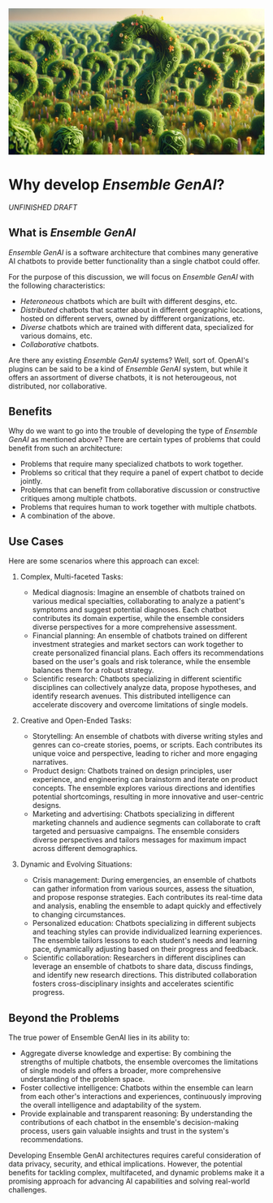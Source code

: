 <banner class="page-header" role="banner">
  <img src="../assets/images/q2.webp" alt="Banner Image" style="">
</banner>

# Why develop *Ensemble GenAI*?

*UNFINISHED DRAFT*

## What is *Ensemble GenAI*

*Ensemble GenAI* is a software architecture that combines many generative AI chatbots to provide better functionality than a single chatbot could offer.

For the purpose of this discussion, we will focus on *Ensemble GenAI* with the following characteristics:

- *Heteroneous* chatbots which are built with different desgins, etc. 
- *Distributed* chatbots that scatter about in different geographic locations, hosted on different servers, owned by diffferent organizations, etc.
- *Diverse* chatbots which are trained with different data, specialized for various domains, etc.
- *Collaborative* chatbots.

Are there any existing *Ensemble GenAI* systems? Well, sort of. OpenAI's plugins can be said to be a kind of *Ensemble GenAI* system, but while it offers an assortment of diverse chatbots, it is not heterougeous, not distributed, nor collaborative.

## Benefits

Why do we want to go into the trouble of developing the type of *Ensemble GenAI* as mentioned above? There are certain types of problems that could benefit from such an architecture:

- Problems that require many specialized chatbots to work together.
- Problems so critical that they require a panel of expert chatbot to decide jointly.
- Problems that can benefit from collaborative discussion or constructive critiques among multiple chatbots.
- Problems that requires human to work together with multiple chatbots. 
- A combination of the above.

## Use Cases

 Here are some scenarios where this approach can excel:

1. Complex, Multi-faceted Tasks:

   - Medical diagnosis: Imagine an ensemble of chatbots trained on various medical specialties, collaborating to analyze a patient's symptoms and suggest potential diagnoses. Each chatbot contributes its domain expertise, while the ensemble considers diverse perspectives for a more comprehensive assessment.
   - Financial planning: An ensemble of chatbots trained on different investment strategies and market sectors can work together to create personalized financial plans. Each offers its recommendations based on the user's goals and risk tolerance, while the ensemble balances them for a robust strategy.
   - Scientific research: Chatbots specializing in different scientific disciplines can collectively analyze data, propose hypotheses, and identify research avenues. This distributed intelligence can accelerate discovery and overcome limitations of single models.

2. Creative and Open-Ended Tasks:

   - Storytelling: An ensemble of chatbots with diverse writing styles and genres can co-create stories, poems, or scripts. Each contributes its unique voice and perspective, leading to richer and more engaging narratives.
   - Product design: Chatbots trained on design principles, user experience, and engineering can brainstorm and iterate on product concepts. The ensemble explores various directions and identifies potential shortcomings, resulting in more innovative and user-centric designs.
   - Marketing and advertising: Chatbots specializing in different marketing channels and audience segments can collaborate to craft targeted and persuasive campaigns. The ensemble considers diverse perspectives and tailors messages for maximum impact across different demographics.

3. Dynamic and Evolving Situations:

   - Crisis management: During emergencies, an ensemble of chatbots can gather information from various sources, assess the situation, and propose response strategies. Each contributes its real-time data and analysis, enabling the ensemble to adapt quickly and effectively to changing circumstances.
   - Personalized education: Chatbots specializing in different subjects and teaching styles can provide individualized learning experiences. The ensemble tailors lessons to each student's needs and learning pace, dynamically adjusting based on their progress and feedback.
   - Scientific collaboration: Researchers in different disciplines can leverage an ensemble of chatbots to share data, discuss findings, and identify new research directions. This distributed collaboration fosters cross-disciplinary insights and accelerates scientific progress.

## Beyond the Problems

The true power of Ensemble GenAI lies in its ability to:

   - Aggregate diverse knowledge and expertise: By combining the strengths of multiple chatbots, the ensemble overcomes the limitations of single models and offers a broader, more comprehensive understanding of the problem space.
   - Foster collective intelligence: Chatbots within the ensemble can learn from each other's interactions and experiences, continuously improving the overall intelligence and adaptability of the system.
   - Provide explainable and transparent reasoning: By understanding the contributions of each chatbot in the ensemble's decision-making process, users gain valuable insights and trust in the system's recommendations.

Developing Ensemble GenAI architectures requires careful consideration of data privacy, security, and ethical implications. However, the potential benefits for tackling complex, multifaceted, and dynamic problems make it a promising approach for advancing AI capabilities and solving real-world challenges.

<!-- <banner class="page-header" role="banner">
  <img src="../assets/images/beer.png" alt="Banner Image">
</banner> -->
